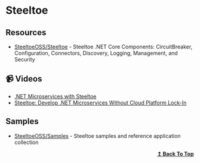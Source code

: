 # Steeltoe

## Resources
- [SteeltoeOSS/Steeltoe](https://github.com/SteeltoeOSS/Steeltoe) - Steeltoe .NET Core Components: CircuitBreaker, Configuration, Connectors, Discovery, Logging, Management, and Security

## 📹 Videos
- [.NET Microservices with Steeltoe](https://channel9.msdn.com/Shows/On-NET/NET-Microservices-with-Steeltoe)
- [Steeltoe: Develop .NET Microservices Without Cloud Platform Lock-In](https://www.youtube.com/watch?v=Lg1VieZk-5c)

## Samples
- [SteeltoeOSS/Samples](https://github.com/SteeltoeOSS/Samples) - Steeltoe samples and reference application collection

<div align="right">
  <b><a href="#contents">↥ Back To Top</a></b>
</div>